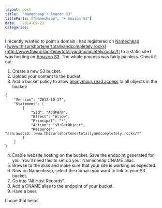 ```yaml
---
layout: post
title:  "Namecheap + Amazon S3"
titleParts: ["Namecheap", "+ Amazon S3"]
date:   2014-09-23
categories:
---
```


I recently wanted to point a domain I had registered on [Namecheap](https://www.namecheap.com/) ([www.thisurlshortenertotallyandcompletely.rocks](http://www.thisurlshortenertotallyandcompletely.rocks/)) to a static site I was hosting on [Amazon S3](http://aws.amazon.com/s3). The whole process was fairly painless. Check it out:

1. Create a new S3 bucket.
2. Upload your content to the bucket.
3. Add a bucket policy to allow [anonymous read access](http://docs.aws.amazon.com/AmazonS3/latest/dev/example-bucket-policies.html) to all objects in the bucket:
<pre><code class="language-javascript">{
    "Version": "2012-10-17",
    "Statement": [
        {
            "Sid": "AddPerm",
            "Effect": "Allow",
            "Principal": "*",
            "Action": "s3:GetObject",
            "Resource": "arn:aws:s3:::www.thisurlshortenertotallyandcompletely.rocks/*"
        }
    ]
}</code></pre>

4. Enable website hosting on the bucket. Save the endpoint generated for you. You’ll need this to set up your Namecheap CNAME alias.
5. Browse to the alias and make sure that your site is working as expected.
6. Now on Namecheap, select the domain you want to link to your S3 bucket.
7. Go into “All Host Records”.
8. Add a CNAME alias to the endpoint of your bucket.
9. Have a beer.

I hope that helps.
